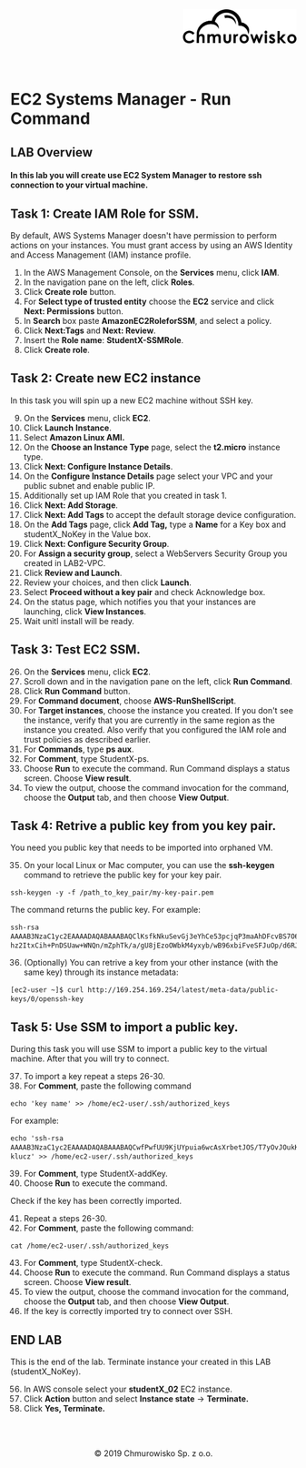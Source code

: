 <img src="../../img/logo.png" alt="Chmurowisko logo" width="200" align="right">
<br><br>
<br><br>
<br><br>

# EC2 Systems Manager - Run Command

## LAB Overview

#### In this lab you will create use EC2 System Manager to restore ssh connection to your virtual machine.

## Task 1: Create IAM Role for SSM.

By default, AWS Systems Manager doesn't have permission to perform actions on your instances. You must grant access by using an AWS Identity and Access Management (IAM) instance profile. 

1.  In the AWS Management Console, on the **Services** menu, click **IAM**.
2. In the navigation pane on the left, click **Roles**.
3. Click **Create role** button.
4. For **Select type of trusted entity** choose the **EC2** service and click **Next: Permissions** button.
5. In **Search** box paste **AmazonEC2RoleforSSM**, and select a policy.
6. Click **Next:Tags** and **Next: Review**.
7. Insert the **Role name**: **StudentX-SSMRole**.
8. Click **Create role**.

## Task 2: Create new EC2 instance

In this task you will spin up a new EC2 machine without SSH key.

9. On the **Services** menu, click **EC2**.
10. Click **Launch** **Instance**.
11. Select **Amazon Linux AMI.**
12. On the **Choose an Instance Type** page, select the **t2.micro** instance type.
13. Click **Next: Configure Instance Details**.
14. On the **Configure Instance Details** page select your VPC and your public subnet and enable public IP.
15. Additionally set up IAM Role that you created in task 1.
16. Click **Next: Add Storage**.
17. Click **Next: Add Tags** to accept the default storage device configuration.
18. On the **Add Tags** page, click **Add Tag,** type a **Name** for a Key box and  studentX_NoKey in the Value  box.
19. Click **Next: Configure Security Group**.
20. For **Assign a security group**, select a WebServers Security Group you created in LAB2-VPC.
21. Click **Review and Launch**.
22. Review your choices, and then click **Launch**.
23. Select **Proceed without a key pair** and check Acknowledge box.
24. On the status page, which notifies you that your instances are launching, click **View Instances**.
25. Wait unitl install will be ready.

## Task 3: Test EC2 SSM.

26. On the **Services** menu, click **EC2**.
27. Scroll down and in the navigation pane on the left, click **Run Command**.
28. Click **Run Command** button.
29. For **Command document**, choose **AWS-RunShellScript**.
30. For **Target instances**, choose the instance you created. If you don't see the instance, verify that you are currently in the same region as the instance you created. Also verify that you configured the IAM role and trust policies as described earlier.
31. For **Commands**, type **ps aux**.
32. For **Comment**, type StudentX-ps.
33. Choose **Run** to execute the command. Run Command displays a status screen. Choose **View result**.
34. To view the output, choose the command invocation for the command, choose the **Output** tab, and then choose **View Output**.

## Task 4: Retrive a public key from you key pair.

You need you public key that needs to be imported into orphaned VM.

35. On your local Linux or Mac computer, you can use the **ssh-keygen** command to retrieve the public key for your key pair. 

```she
ssh-keygen -y -f /path_to_key_pair/my-key-pair.pem
```

The command returns the public key. For example:

```she
ssh-rsa AAAAB3NzaC1yc2EAAAADAQABAAABAQClKsfkNkuSevGj3eYhCe53pcjqP3maAhDFcvBS7O6V
hz2ItxCih+PnDSUaw+WNQn/mZphTk/a/gU8jEzoOWbkM4yxyb/wB96xbiFveSFJuOp/d6RJhJOI0iBXrlsLnBItntckiJ7FbtxJMXLvvwJryDUilBMTjYtwB+QhYXUMOzce5Pjz5/i8SeJtjnV3iAoG/cQk+0FzZqaeJAAHco+CY/5WrUBkrHmFJr6HcXkvJdWPkYQS3xqC0+FmUZofz221CBt5IMucxXPkX4rWi+z7wB3RbBQoQzd8v7yeb7OzlPnWOyN0qFU0XA246RA8QFYiCNYwI3f05p6KLxEXAMPLE
```

36. (Optionally) You can retrive a key from your other instance (with the same key) through its instance metadata:

```shell
[ec2-user ~]$ curl http://169.254.169.254/latest/meta-data/public-keys/0/openssh-key
```

## Task 5: Use SSM to import a public key.

During this task you will use SSM to import a public key to the virtual machine. After that you will try to connect.

37. To import a key repeat a steps 26-30.
38. For **Comment**, paste the following command

```shell
echo 'key name' >> /home/ec2-user/.ssh/authorized_keys
```

For example:

```she
echo 'ssh-rsa AAAAB3NzaC1yc2EAAAADAQABAAABAQCwfPwfUU9KjUYpuia6wcAsXrbetJOS/T7yOvJOukK/78CQT4xOUteHi36w4KOxzanDsVYg/jdU2RoXLZ5cof05TJKU7QgD3Ahhnm+D2g97wkjeBz34fjyqUJlivMlmpxt1zzSMXQh+PYHXC1d4bhJFE0QY4jMGq4fNbg+VBjIf7gYVoj1DB+DMxpGlz8JtEBmpYl6bhp6gqe9916laMEOh6Ja9RJJCvmWCm0PSGg2aeKRCdDjzGLiRZEGGva4hixRJ5/Ob69h4bsJuVCYf6FS7tJEfaZiYgcuVWuxkYcNO7VPQqumXUvuotFTL/kehBRPkGsnW21fsi9lAVwb4s7Qt klucz' >> /home/ec2-user/.ssh/authorized_keys
```

39. For **Comment**, type StudentX-addKey.
40. Choose **Run** to execute the command.

Check if the key has been correctly imported.

41. Repeat a steps 26-30.
42. For **Comment**, paste the following command:

```she
cat /home/ec2-user/.ssh/authorized_keys
```

43. For **Comment**, type StudentX-check.
44. Choose **Run** to execute the command. Run Command displays a status screen. Choose **View result**.
45. To view the output, choose the command invocation for the command, choose the **Output** tab, and then choose **View Output**.
46. If the key is correctly imported try to connect over SSH.

## END LAB

This is the end of the lab. Terminate instance your created in this LAB (studentX_NoKey).

56. In AWS console select your **studentX_02** EC2 instance.
57. Click **Action** button and select **Instance state** -> **Terminate.**
58. Click **Yes, Terminate.**

<br><br>

<center><p>&copy; 2019 Chmurowisko Sp. z o.o.<p></center>